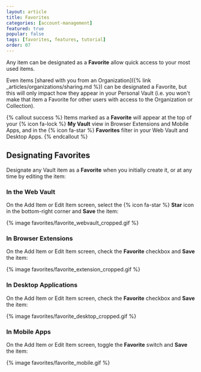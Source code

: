 ```yaml
---
layout: article
title: Favorites
categories: [account-management]
featured: true
popular: false
tags: [favorites, features, tutorial]
order: 07
---
```


Any item can be designated as a **Favorite** allow quick access to your most used items.

Even items [shared with you from an Organization]({% link _articles/organizations/sharing.md %}) can be designated a Favorite, but this will only impact how they appear in your Personal Vault (i.e. you won't make that item a Favorite for other users with access to the Organization or Collection).

{% callout success %}
Items marked as a **Favorite** will appear at the top of your {% icon fa-lock %} **My Vault** view in Browser Extensions and Mobile Apps, and in the {% icon fa-star %} **Favorites** filter in your Web Vault and Desktop Apps.
{% endcallout %}

## Designating Favorites

Designate any Vault item as a **Favorite** when you initially create it, or at any time by editing the item:

### In the Web Vault

On the Add Item or Edit Item screen, select the {% icon fa-star %} **Star** icon in the bottom-right corner and **Save** the item:

{% image favorites/favorite_webvault_cropped.gif %}

### In Browser Extensions

On the Add Item or Edit Item screen, check the **Favorite** checkbox and **Save** the item:

{% image favorites/favorite_extension_cropped.gif %}

### In Desktop Applications

On the Add Item or Edit Item screen, check the **Favorite** checkbox and **Save** the item:

{% image favorites/favorite_desktop_cropped.gif %}

### In Mobile Apps

On the Add Item or Edit Item screen, toggle the **Favorite** switch and **Save** the item:

{% image favorites/favorite_mobile.gif %}

